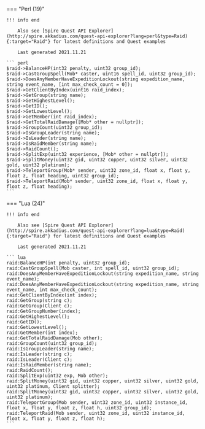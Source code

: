 === "Perl (19)"

    !!! info end

        Also see [Spire Quest API Explorer](http://spire.akkadius.com/quest-api-explorer?lang=perl&type=Raid){:target="Raid"} for latest definitions and Quest examples

        Last generated 2021.11.21

    ``` perl
    $raid->BalanceHP(int32 penalty, uint32 group_id);
    $raid->CastGroupSpell(Mob* caster, uint16 spell_id, uint32 group_id);
    $raid->DoesAnyMemberHaveExpeditionLockout(string expedition_name, string event_name, [int max_check_count = 0]);
    $raid->GetClientByIndex(uint16 raid_index);
    $raid->GetGroup(string name);
    $raid->GetHighestLevel();
    $raid->GetID();
    $raid->GetLowestLevel();
    $raid->GetMember(int raid_index);
    $raid->GetTotalRaidDamage([Mob* other = nullptr]);
    $raid->GroupCount(uint32 group_id);
    $raid->IsGroupLeader(string name);
    $raid->IsLeader(string name);
    $raid->IsRaidMember(string name);
    $raid->RaidCount();
    $raid->SplitExp(uint32 experience, [Mob* other = nullptr]);
    $raid->SplitMoney(uint32 gid, uint32 copper, uint32 silver, uint32 gold, uint32 platinum);
    $raid->TeleportGroup(Mob* sender, uint32 zone_id, float x, float y, float z, float heading, uint32 group_id);
    $raid->TeleportRaid(Mob* sender, uint32 zone_id, float x, float y, float z, float heading);
    ```
=== "Lua (24)"

    !!! info end

        Also see [Spire Quest API Explorer](http://spire.akkadius.com/quest-api-explorer?lang=lua&type=Raid){:target="Raid"} for latest definitions and Quest examples

        Last generated 2021.11.21

    ``` lua
    raid:BalanceHP(int penalty, uint32 group_id);
    raid:CastGroupSpell(Mob caster, int spell_id, uint32 group_id);
    raid:DoesAnyMemberHaveExpeditionLockout(string expedition_name, string event_name);
    raid:DoesAnyMemberHaveExpeditionLockout(string expedition_name, string event_name, int max_check_count);
    raid:GetClientByIndex(int index);
    raid:GetGroup(string c);
    raid:GetGroup(Client c);
    raid:GetGroupNumber(index);
    raid:GetHighestLevel();
    raid:GetID();
    raid:GetLowestLevel();
    raid:GetMember(int index);
    raid:GetTotalRaidDamage(Mob other);
    raid:GroupCount(uint32 group_id);
    raid:IsGroupLeader(string name);
    raid:IsLeader(string c);
    raid:IsLeader(Client c);
    raid:IsRaidMember(string name);
    raid:RaidCount();
    raid:SplitExp(uint32 exp, Mob other);
    raid:SplitMoney(uint32 gid, uint32 copper, uint32 silver, uint32 gold, uint32 platinum, Client splitter);
    raid:SplitMoney(uint32 gid, uint32 copper, uint32 silver, uint32 gold, uint32 platinum);
    raid:TeleportGroup(Mob sender, uint32 zone_id, uint32 instance_id, float x, float y, float z, float h, uint32 group_id);
    raid:TeleportRaid(Mob sender, uint32 zone_id, uint32 instance_id, float x, float y, float z, float h);
    ```
